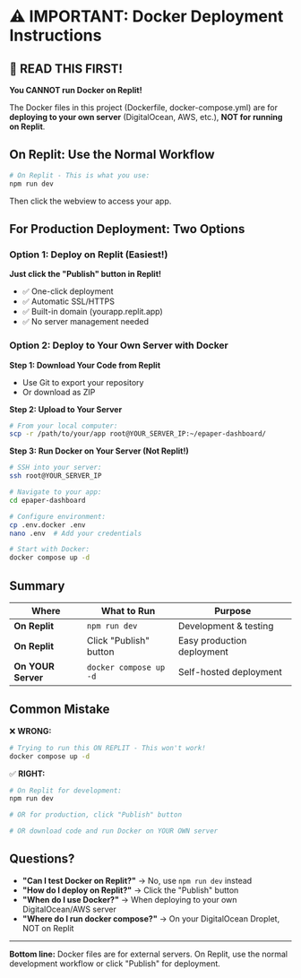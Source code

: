 # ⚠️ IMPORTANT: Docker Deployment Instructions

## 🚨 READ THIS FIRST!

**You CANNOT run Docker on Replit!**

The Docker files in this project (Dockerfile, docker-compose.yml) are for **deploying to your own server** (DigitalOcean, AWS, etc.), **NOT for running on Replit**.

## On Replit: Use the Normal Workflow

```bash
# On Replit - This is what you use:
npm run dev
```

Then click the webview to access your app.

## For Production Deployment: Two Options

### Option 1: Deploy on Replit (Easiest!)

**Just click the "Publish" button in Replit!**

- ✅ One-click deployment
- ✅ Automatic SSL/HTTPS  
- ✅ Built-in domain (yourapp.replit.app)
- ✅ No server management needed

### Option 2: Deploy to Your Own Server with Docker

**Step 1: Download Your Code from Replit**
- Use Git to export your repository
- Or download as ZIP

**Step 2: Upload to Your Server**
```bash
# From your local computer:
scp -r /path/to/your/app root@YOUR_SERVER_IP:~/epaper-dashboard/
```

**Step 3: Run Docker on Your Server (Not Replit!)**
```bash
# SSH into your server:
ssh root@YOUR_SERVER_IP

# Navigate to your app:
cd epaper-dashboard

# Configure environment:
cp .env.docker .env
nano .env  # Add your credentials

# Start with Docker:
docker compose up -d
```

## Summary

| Where | What to Run | Purpose |
|-------|-------------|---------|
| **On Replit** | `npm run dev` | Development & testing |
| **On Replit** | Click "Publish" button | Easy production deployment |
| **On YOUR Server** | `docker compose up -d` | Self-hosted deployment |

## Common Mistake

❌ **WRONG:**
```bash
# Trying to run this ON REPLIT - This won't work!
docker compose up -d
```

✅ **RIGHT:**
```bash
# On Replit for development:
npm run dev

# OR for production, click "Publish" button

# OR download code and run Docker on YOUR OWN server
```

## Questions?

- **"Can I test Docker on Replit?"** → No, use `npm run dev` instead
- **"How do I deploy on Replit?"** → Click the "Publish" button
- **"When do I use Docker?"** → When deploying to your own DigitalOcean/AWS server
- **"Where do I run docker compose?"** → On your DigitalOcean Droplet, NOT on Replit

---

**Bottom line:** Docker files are for external servers. On Replit, use the normal development workflow or click "Publish" for deployment.
